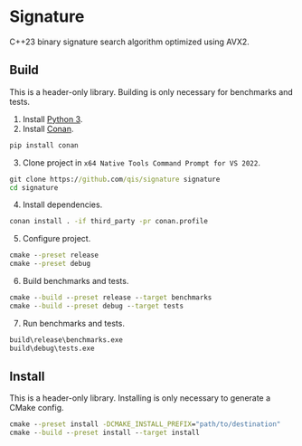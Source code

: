 # Signature
C++23 binary signature search algorithm optimized using AVX2.

## Build
This is a header-only library. Building is only necessary for benchmarks and tests.

1. Install [Python 3][py3].
2. Install [Conan][conan].

```cmd
pip install conan
```

3. Clone project in `x64 Native Tools Command Prompt for VS 2022`.

```cmd
git clone https://github.com/qis/signature signature
cd signature
```

4. Install dependencies.

```cmd
conan install . -if third_party -pr conan.profile
```

5. Configure project.

```cmd
cmake --preset release
cmake --preset debug
```

6. Build benchmarks and tests.

```cmd
cmake --build --preset release --target benchmarks
cmake --build --preset debug --target tests
```

7. Run benchmarks and tests.

```cmd
build\release\benchmarks.exe
build\debug\tests.exe
```

## Install
This is a header-only library. Installing is only necessary to generate a CMake config.

```cmd
cmake --preset install -DCMAKE_INSTALL_PREFIX="path/to/destination"
cmake --build --preset install --target install
```

[py3]: https://www.python.org/downloads/windows/
[conan]: https://conan.io/center/
